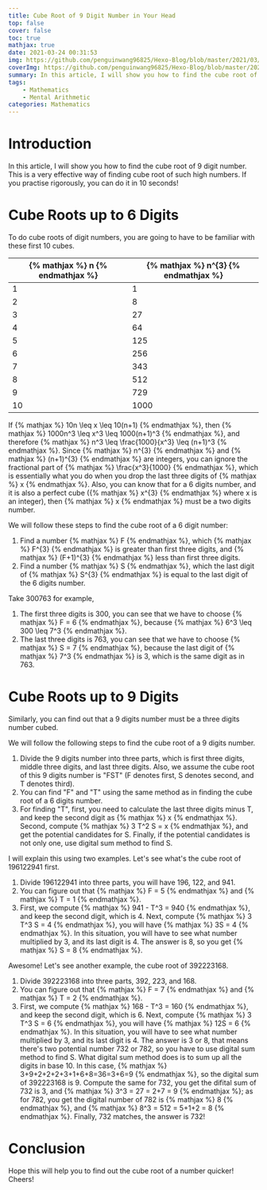 ```yaml
---
title: Cube Root of 9 Digit Number in Your Head
top: false
cover: false
toc: true
mathjax: true
date: 2021-03-24 00:31:53
img: https://github.com/penguinwang96825/Hexo-Blog/blob/master/2021/03/24/2021-03-24-cube-root-of-nine-digit-number-in-your-head/wallhaven-2eroxm.jpg?raw=true
coverImg: https://github.com/penguinwang96825/Hexo-Blog/blob/master/2021/03/24/2021-03-24-cube-root-of-nine-digit-number-in-your-head/wallhaven-2eroxm.jpg?raw=true
summary: In this article, I will show you how to find the cube root of 9 digit number. This is a very effective way of finding cube root of such high numbers. If you practise rigorously, you can do it in 10 seconds!
tags:
	- Mathematics
	- Mental Arithmetic
categories: Mathematics
---
```


# Introduction

In this article, I will show you how to find the cube root of 9 digit number. This is a very effective way of finding cube root of such high numbers. If you practise rigorously, you can do it in 10 seconds!

# Cube Roots up to 6 Digits

To do cube roots of digit numbers, you are going to have to be familiar with these first 10 cubes.

| {% mathjax %} n {% endmathjax %} | {% mathjax %} n^{3} {% endmathjax %} |
| --- | --- |
| 1 | 1 |
| 2 | 8 |
| 3 | 27 |
| 4 | 64 |
| 5 | 125 |
| 6 | 256 |
| 7 | 343 |
| 8 | 512 |
| 9 | 729 |
| 10 | 1000 |

If {% mathjax %} 10n \leq x \leq 10(n+1) {% endmathjax %}, then {% mathjax %} 1000n^3 \leq x^3 \leq 1000(n+1)^3 {% endmathjax %}, and therefore {% mathjax %} n^3 \leq \frac{1000}{x^3} \leq (n+1)^3 {% endmathjax %}. Since {% mathjax %} n^{3} {% endmathjax %} and {% mathjax %} (n+1)^{3} {% endmathjax %} are integers, you can ignore the fractional part of {% mathjax %} \frac{x^3}{1000} {% endmathjax %}, which is essentially what you do when you drop the last three digits of {% mathjax %} x {% endmathjax %}. Also, you can know that for a 6 digits number, and it is also a perfect cube ({% mathjax %} x^{3} {% endmathjax %} where x is an integer), then {% mathjax %} x {% endmathjax %} must be a two digits number.

We will follow these steps to find the cube root of a 6 digit number:
1. Find a number {% mathjax %} F {% endmathjax %}, which {% mathjax %} F^{3} {% endmathjax %} is greater than first three digits, and {% mathjax %} (F+1)^{3} {% endmathjax %} less than first three digits.
2. Find a number {% mathjax %} S {% endmathjax %}, which the last digit of {% mathjax %} S^{3} {% endmathjax %} is equal to the last digit of the 6 digits number.

Take 300763 for example, 

1. The first three digits is 300, you can see that we have to choose {% mathjax %} F = 6 {% endmathjax %}, because {% mathjax %} 6^3 \leq 300 \leq 7^3 {% endmathjax %}.
2. The last three digits is 763, you can see that we have to choose {% mathjax %} S = 7 {% endmathjax %}, because the last digit of {% mathjax %} 7^3 {% endmathjax %} is 3, which is the same digit as in 763.

# Cube Roots up to 9 Digits

Similarly, you can find out that a 9 digits number must be a three digits number cubed. 

We will follow the following steps to find the cube root of a 9 digits number.
1. Divide the 9 digits number into three parts, which is first three digits, middle three digits, and last three digits. Also, we assume the cube root of this 9 digits number is "FST" (F denotes first, S denotes second, and T denotes third).
2. You can find "F" and "T" using the same method as in finding the cube root of a 6 digits number.
3. For finding "T", first, you need to calculate the last three digits minus T, and keep the second digit as {% mathjax %} x {% endmathjax %}. Second, compute {% mathjax %} 3 T^2 S = x {% endmathjax %}, and get the potential candidates for S. Finally, if the potential candidates is not only one, use digital sum method to find S.

I will explain this using two examples. Let's see what's the cube root of 196122941 first.

1. Divide 196122941 into three parts, you will have 196, 122, and 941.
2. You can figure out that {% mathjax %} F = 5 {% endmathjax %} and {% mathjax %} T = 1 {% endmathjax %}.
3. First, we compute {% mathjax %} 941 - T^3 = 940 {% endmathjax %}, and keep the second digit, which is 4. Next, compute {% mathjax %} 3 T^3 S = 4 {% endmathjax %}, you will have {% mathjax %} 3S = 4 {% endmathjax %}. In this situation, you will have to see what number multiplied by 3, and its last digit is 4. The answer is 8, so you get {% mathjax %} S = 8 {% endmathjax %}.

Awesome! Let's see another example, the cube root of 392223168.

1. Divide 392223168 into three parts, 392, 223, and 168.
2. You can figure out that {% mathjax %} F = 7 {% endmathjax %} and {% mathjax %} T = 2 {% endmathjax %}.
3. First, we compute {% mathjax %} 168 - T^3 = 160 {% endmathjax %}, and keep the second digit, which is 6. Next, compute {% mathjax %} 3 T^3 S = 6 {% endmathjax %}, you will have {% mathjax %} 12S = 6 {% endmathjax %}. In this situation, you will have to see what number multiplied by 3, and its last digit is 4. The answer is 3 or 8, that means there's two potential number 732 or 782, so you have to use digital sum method to find S. What digital sum method does is to sum up all the digits in base 10. In this case, {% mathjax %} 3+9+2+2+2+3+1+6+8=36=3+6=9 {% endmathjax %}, so the digital sum of 392223168 is 9. Compute the same for 732, you get the difital sum of 732 is 3, and {% mathjax %} 3^3 = 27 = 2+7 = 9 {% endmathjax %}; as for 782, you get the digital number of 782 is {% mathjax %} 8 {% endmathjax %}, and {% mathjax %} 8^3 = 512 = 5+1+2 = 8 {% endmathjax %}. Finally, 732 matches, the answer is 732!

# Conclusion

Hope this will help you to find out the cube root of a number quicker! Cheers!